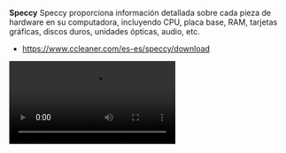 **Speccy**
Speccy proporciona información detallada sobre cada pieza de hardware en su computadora, incluyendo CPU, placa base, RAM, tarjetas gráficas, discos duros, unidades ópticas, audio, etc.

- https://www.ccleaner.com/es-es/speccy/download
<video controls>
  <source src="speeccy1.mp4" type="video/mp4">
  Tu navegador no soporta la etiqueta de video.
</video>
